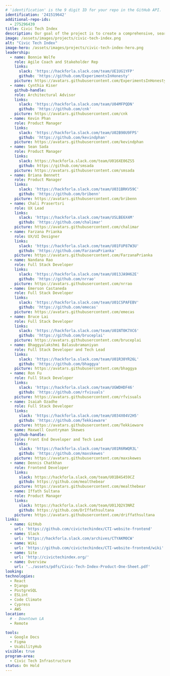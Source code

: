 ```yaml
---
# 'identification' is the 9 digit ID for your repo in the GitHub API.
identification: '241519642'
additional-repo-ids:
  - 275296439
title: Civic Tech Index
description: Our goal of the project is to create a comprehensive, searchable index of all civic tech open source software projects around the world. We have created the framework and an interest list. We are currently working on building out the website and other marketing tools that demonstrate the power of the index.
image: /assets/images/projects/civic-tech-index.png
alt: "Civic Tech Index"
image-hero: /assets/images/projects/civic-tech-index-hero.png
leadership:
  - name: Bonnie Wolfe
    role: Agile Coach and Stakeholder Rep
    links:
      slack: 'https://hackforla.slack.com/team/UE1UG1YFP'
      github: 'https://github.com/ExperimentsInHonesty'
    picture: https://avatars.githubusercontent.com/ExperimentsInHonesty
  - name: Cynthia Kiser
    github-handle:
    role: Architectural Advisor
    links: 
      slack: 'https://hackforla.slack.com/team/U04MFPQDN'
      github: 'https://github.com/cnk'
    picture: https://avatars.githubusercontent.com/cnk
  - name: Kevin Phan
    role: Product Manager
    links:
      slack: 'https://hackforla.slack.com/team/U02B90U9FPS'
      github: 'https://github.com/kevindphan'
    picture: https://avatars.githubusercontent.com/kevindphan
  - name: Sean Sada
    role: Product Manager
    links:
      slack: https://hackforla.slack.com/team/U016XE06ZS5
      github: https://github.com/smsada
    picture: https://avatars.githubusercontent.com/smsada
  - name: Briana Bennett
    role: Product Manager
    links:
      slack: 'https://hackforla.slack.com/team/U031BRKV59C'
      github: 'https://github.com/bribenn'
    picture: https://avatars.githubusercontent.com/bribenn
  - name: Chali Prasertsri
    role: UX Lead
    links:
      slack: 'https://hackforla.slack.com/team/USLBE6X4M'
      github: 'https://github.com/chalimar'
    picture: https://avatars.githubusercontent.com/chalimar
  - name: Farzana Prianka
    role: UX/UI Designer
    links:
      slack: 'https://hackforla.slack.com/team/U01FUP87W3U'
      github: 'https://github.com/FarzanaPrianka'
    picture: https://avatars.githubusercontent.com/FarzanaPrianka
  - name: Nandana Rao
    role: Full Stack Developer
    links:
      slack: 'https://hackforla.slack.com/team/U013JA9H62E'
      github: 'https://github.com/nrrao'
    picture: https://avatars.githubusercontent.com/nrrao
  - name: Emerson Castaneda
    role: Full Stack Developer
    links:
      slack: 'https://hackforla.slack.com/team/U01CSPAFEBV'
      github: 'https://github.com/emecas'
    picture: https://avatars.githubusercontent.com/emecas
  - name: Bruce Lai
    role: Full Stack Developer
    links:
      slack: 'https://hackforla.slack.com/team/U01NT0K7XC6'
      github: 'https://github.com/bruceplai'
    picture: https://avatars.githubusercontent.com/bruceplai
  - name: Bhaggyalakshmi Balasubramaniyan
    role: Full Stack Developer and Tech Lead
    links:
      slack: 'https://hackforla.slack.com/team/U01R30YR26L'
      github: 'https://github.com/bhaggya'
    picture: https://avatars.githubusercontent.com/bhaggya
  - name: Ron Fu
    role: Full Stack Developer
    links:
      slack: 'https://hackforla.slack.com/team/UGWDHDF46'
      github: 'https://github.com/rfvisuals'
    picture: https://avatars.githubusercontent.com/rfvisuals
  - name: Isaiah Ozadhe
    role: Full Stack Developer
    links:
      slack: 'https://hackforla.slack.com/team/U034X04V2H5'
      github: 'https://github.com/Tekkieware'
    picture: https://avatars.githubusercontent.com/Tekkieware
  - name: Maxwell Countryman Skewes
    github-handle:
    role: Front End Developer and Tech Lead
    links:
      slack: 'https://hackforla.slack.com/team/U01R6RWQR3L'
      github: 'https://github.com/maxskewes'
    picture: https://avatars.githubusercontent.com/maxskewes
  - name: Dennis Chatkhan
    role: Frontend Developer
    links:
      slack: https://hackforla.slack.com/team/U01B4S459CZ
      github: https://github.com/mealthebear
    picture: https://avatars.githubusercontent.com/mealthebear
  - name: Iffath Sultana
    role: Product Manager
    links:
      slack: https://hackforla.slack.com/team/U01JQ2V3NRZ
      github: https://github.com/DrIffathsultana
    picture: https://avatars.githubusercontent.com/driffathsultana
links:
  - name: GitHub
    url: 'https://github.com/civictechindex/CTI-website-frontend'
  - name: Slack
    url: 'https://hackforla.slack.com/archives/CTYAKM0CW'
  - name: Wiki
    url: 'https://github.com/civictechindex/CTI-website-frontend/wiki'
  - name: Site
    url: 'http://civictechindex.org/'
  - name: Overview
    url: '../assets/pdfs/Civic-Tech-Index-Product-One-Sheet.pdf'
looking:
technologies:
  - React
  - Django
  - PostgreSQL
  - ESLint
  - Code Climate
  - Cypress
  - AWS
location:
  # - Downtown LA
  - Remote

tools:
  - Google Docs
  - Figma
  - UsabilityHub
visible: true
program-area: 
  - Civic Tech Infrastructure
status: On Hold
---
```

